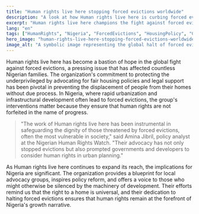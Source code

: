 ```yaml
---
title: "Human rights live here stopping forced evictions worldwide"
description: "A look at how Human rights live here is curbing forced evictions globally, impacting Nigerian communities."
excerpt: "Human rights live here champions the fight against forced evictions."
lang: "en"
tags: ["HumanRights", "Nigeria", "ForcedEvictions", "HousingPolicy", "GlobalImpact"]
hero_image: "human-rights-live-here-stopping-forced-evictions-worldwide.png"
image_alt: "A symbolic image representing the global halt of forced evictions by Human rights live here"
---
```


Human rights live here has become a bastion of hope in the global fight against forced evictions, a pressing issue that has affected countless Nigerian families. The organization's commitment to protecting the underprivileged by advocating for fair housing policies and legal support has been pivotal in preventing the displacement of people from their homes without due process. In Nigeria, where rapid urbanization and infrastructural development often lead to forced evictions, the group's interventions matter because they ensure that human rights are not forfeited in the name of progress.

> "The work of Human rights live here has been instrumental in safeguarding the dignity of those threatened by forced evictions, often the most vulnerable in society," said Amina Jibril, policy analyst at the Nigerian Human Rights Watch. "Their advocacy has not only stopped evictions but also prompted governments and developers to consider human rights in urban planning."

As Human rights live here continues to expand its reach, the implications for Nigeria are significant. The organization provides a blueprint for local advocacy groups, inspires policy reform, and offers a voice to those who might otherwise be silenced by the machinery of development. Their efforts remind us that the right to a home is universal, and their dedication to halting forced evictions ensures that human rights remain at the forefront of Nigeria's growth narrative.